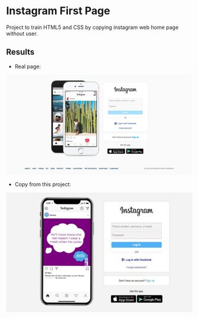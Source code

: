 # Instagram First Page

Project to train HTML5 and CSS by copying instagram web home page without user.

## Results

* Real page:

![Real print](/prints/real.jpeg)

* Copy from this project:

![Copy print](/prints/copy.jpeg)